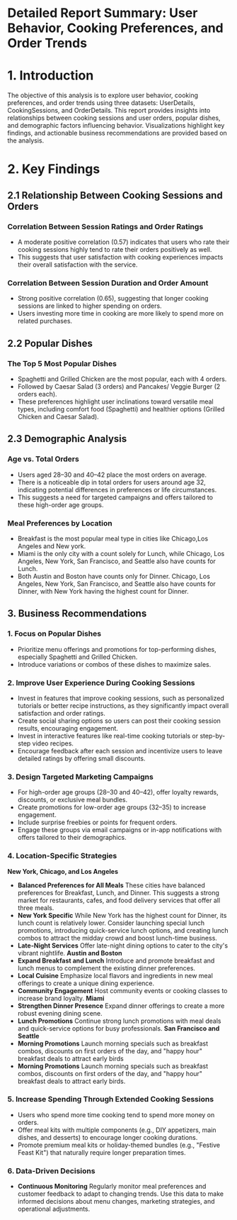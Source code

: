 # Detailed Report Summary: User Behavior, Cooking Preferences, and Order Trends

# 1. Introduction

The objective of this analysis is to explore user behavior, cooking preferences, and order trends using three datasets: UserDetails, CookingSessions, and OrderDetails. This report provides insights into relationships between cooking sessions and user orders, popular dishes, and demographic factors influencing behavior. Visualizations highlight key findings, and actionable business recommendations are provided based on the analysis.

# 2. Key Findings
## 2.1 Relationship Between Cooking Sessions and Orders
### Correlation Between Session Ratings and Order Ratings
- A moderate positive correlation (0.57) indicates that users who rate their cooking sessions highly tend to rate their orders positively as well.
- This suggests that user satisfaction with cooking experiences impacts their overall satisfaction with the service.

### Correlation Between Session Duration and Order Amount
- Strong positive correlation (0.65), suggesting that longer cooking sessions are linked to higher spending on orders.
- Users investing more time in cooking are more likely to spend more on related purchases.

## 2.2 Popular Dishes
### The Top 5 Most Popular Dishes
- Spaghetti and Grilled Chicken are the most popular, each with 4 orders.
- Followed by Caesar Salad (3 orders) and Pancakes/ Veggie Burger (2 orders each).
- These preferences highlight user inclinations toward versatile meal types, including comfort food (Spaghetti) and healthier options (Grilled Chicken and Caesar Salad).

## 2.3 Demographic Analysis
### Age vs. Total Orders
- Users aged 28–30 and 40–42 place the most orders on average.
- There is a noticeable dip in total orders for users around age 32, indicating potential differences in preferences or life circumstances.
- This suggests a need for targeted campaigns and offers tailored to these high-order age groups.

### Meal Preferences by Location
- Breakfast is the most popular meal type in cities like Chicago,Los Angeles and New york.
- Miami is the only city with a count solely for Lunch, while Chicago, Los Angeles, New York, San Francisco, and Seattle also have counts for Lunch.
- Both Austin and Boston have counts only for Dinner. Chicago, Los Angeles, New York, San Francisco, and Seattle also have counts for Dinner, with New York having the highest count for Dinner.

## 3. Business Recommendations
### 1. Focus on Popular Dishes
- Prioritize menu offerings and promotions for top-performing dishes, especially Spaghetti and Grilled Chicken.
- Introduce variations or combos of these dishes to maximize sales.
### 2. Improve User Experience During Cooking Sessions
- Invest in features that improve cooking sessions, such as personalized tutorials or better recipe instructions, as they significantly impact overall satisfaction and order ratings.
- Create social sharing options so users can post their cooking session results, encouraging engagement.
- Invest in interactive features like real-time cooking tutorials or step-by-step video recipes.
- Encourage feedback after each session and incentivize users to leave detailed ratings by offering small discounts.
### 3. Design Targeted Marketing Campaigns
- For high-order age groups (28–30 and 40–42), offer loyalty rewards, discounts, or exclusive meal bundles.
- Create promotions for low-order age groups (32–35) to increase engagement.
- Include surprise freebies or points for frequent orders.
- Engage these groups via email campaigns or in-app notifications with offers tailored to their demographics.
### 4. Location-Specific Strategies
**New York, Chicago, and Los Angeles**
- **Balanced Preferences for All Meals** These cities have balanced preferences for Breakfast, Lunch, and Dinner. This suggests a strong market for restaurants, cafes, and food delivery services that offer all three meals.
- **New York Specific** While New York has the highest count for Dinner, its lunch count is relatively lower. Consider launching special lunch promotions, introducing quick-service lunch options, and creating lunch combos to attract the midday crowd and boost lunch-time business.
- **Late-Night Services** Offer late-night dining options to cater to the city's vibrant nightlife.
**Austin and Boston**
- **Expand Breakfast and Lunch** Introduce and promote breakfast and lunch menus to complement the existing dinner preferences.
- **Local Cuisine** Emphasize local flavors and ingredients in new meal offerings to create a unique dining experience.
- **Community Engagement** Host community events or cooking classes to increase brand loyalty.
**Miami**
- **Strengthen Dinner Presence** Expand dinner offerings to create a more robust evening dining scene.
- **Lunch Promotions** Continue strong lunch promotions with meal deals and quick-service options for busy professionals.
**San Francisco and Seattle**
- **Morning Promotions** Launch morning specials such as breakfast combos, discounts on first orders of the day, and "happy hour" breakfast deals to attract early birds
- **Morning Promotions** Launch morning specials such as breakfast combos, discounts on first orders of the day, and "happy hour" breakfast deals to attract early birds.
### 5. Increase Spending Through Extended Cooking Sessions
- Users who spend more time cooking tend to spend more money on orders.
- Offer meal kits with multiple components (e.g., DIY appetizers, main dishes, and desserts) to encourage longer cooking durations.
- Promote premium meal kits or holiday-themed bundles (e.g., "Festive Feast Kit") that naturally require longer preparation times.
### 6. Data-Driven Decisions
- **Continuous Monitoring** Regularly monitor meal preferences and customer feedback to adapt to changing trends. Use this data to make informed decisions about menu changes, marketing strategies, and operational adjustments.
